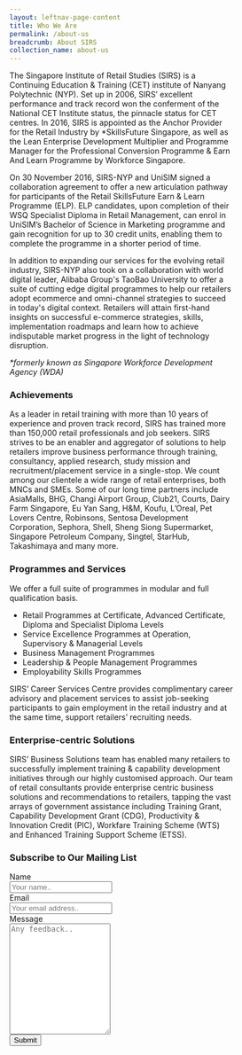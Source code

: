 ```yaml
---
layout: leftnav-page-content
title: Who We Are
permalink: /about-us
breadcrumb: About SIRS
collection_name: about-us
---
```


The Singapore Institute of Retail Studies (SIRS) is a Continuing Education & Training (CET) institute of Nanyang Polytechnic (NYP). Set up in 2006, SIRS’ excellent performance and track record won the conferment of the National CET Institute status, the pinnacle status for CET centres. In 2016, SIRS is appointed as the Anchor Provider for the Retail Industry by *SkillsFuture Singapore, as well as the Lean Enterprise Development Multiplier and Programme Manager for the Professional Conversion Programme & Earn And Learn Programme by Workforce Singapore.

On 30 November 2016, SIRS-NYP and UniSIM signed a collaboration agreement to offer a new articulation pathway for participants of the Retail SkillsFuture Earn & Learn Programme (ELP). ELP candidates, upon completion of their WSQ Specialist Diploma in Retail Management, can enrol in UniSIM’s Bachelor of Science in Marketing programme and gain recognition for up to 30 credit units, enabling them to complete the programme in a shorter period of time.

In addition to expanding our services for the evolving retail industry, SIRS-NYP also took on a collaboration with world digital leader, Alibaba Group's TaoBao University to offer a suite of cutting edge digital programmes to help our retailers adopt ecommerce and omni-channel strategies to succeed in today's digital context. Retailers will attain first-hand insights on successful e-commerce strategies, skills, implementation roadmaps and learn how to achieve indisputable market progress in the light of technology disruption.

<i>*formerly known as Singapore Workforce Development Agency (WDA)</i>

<h3>Achievements</h3>
As a leader in retail training with more than 10 years of experience and proven track record, SIRS has trained more than 150,000 retail professionals and job seekers. SIRS strives to be an enabler and aggregator of solutions to help retailers improve business performance through training, consultancy, applied research, study mission and recruitment/placement service in a single-stop. We count among our clientele a wide range of retail enterprises, both MNCs and SMEs. Some of our long time partners include AsiaMalls, BHG, Changi Airport Group, Club21, Courts, Dairy Farm Singapore, Eu Yan Sang, H&M, Koufu, L’Oreal, Pet Lovers Centre, Robinsons, Sentosa Development Corporation, Sephora, Shell, Sheng Siong Supermarket, Singapore Petroleum Company, Singtel, StarHub, Takashimaya and many more.
 
<h3>Programmes and Services</h3>

We offer a full suite of programmes in modular and full qualification basis.

<ul>
<li>Retail Programmes at Certificate, Advanced Certificate, Diploma and Specialist Diploma Levels</li>
<li>Service Excellence Programmes at Operation, Supervisory & Managerial Levels</li>
<li>Business Management Programmes</li>
<li>Leadership & People Management Programmes</li>
 <li>Employability Skills Programmes</li>
 </ul>

SIRS’ Career Services Centre provides complimentary career advisory and placement services to assist job-seeking participants to gain employment in the retail industry and at the same time, support retailers’ recruiting needs.

<h3>Enterprise-centric Solutions</h3>

SIRS’ Business Solutions team has enabled many retailers to successfully implement training & capability development initiatives through our highly customised approach. Our team of retail consultants provide enterprise centric business solutions and recommendations to retailers, tapping the vast arrays of government assistance including Training Grant, Capability Development Grant (CDG), Productivity & Innovation Credit (PIC), Workfare Training Scheme (WTS) and Enhanced Training Support Scheme (ETSS).

<html>
<head>
<style>
* {
  box-sizing: border-box;
}

input[type=text], select, textarea {
  width: 100%;
  padding: 12px;
  border: 1px solid #ccc;
  border-radius: 4px;
  resize: vertical;
}

label {
  padding: 12px 12px 12px 0;
  display: inline-block;
}

input[type=submit] {
  background-color: #4CAF50;
  color: white;
  padding: 12px 20px;
  border: none;
  border-radius: 4px;
  cursor: pointer;
  float: right;
}

input[type=submit]:hover {
  background-color: #45a049;
}

.container {
  border-radius: 5px;
  background-color: #f2f2f2;
  padding: 20px;
}

.col-25 {
  float: left;
  width: 25%;
  margin-top: 6px;
}

.col-75 {
  float: left;
  width: 75%;
  margin-top: 6px;
}

/* Clear floats after the columns */
.row:after {
  content: "";
  display: table;
  clear: both;
}

/* Responsive layout - when the screen is less than 600px wide, make the two columns stack on top of each other instead of next to each other */
@media screen and (max-width: 600px) {
  .col-25, .col-75, input[type=submit] {
    width: 100%;
    margin-top: 0;
  }
}
</style>
</head>
<body>

<h3>Subscribe to Our Mailing List</h3>

<div class="container">
  <form action="/action_page.php">
  <div class="row">
    <div class="col-25">
      <label for="name">Name</label>
    </div>
    <div class="col-75">
      <input type="text" id="name" name="name" placeholder="Your name..">
    </div>
  </div>
  <div class="row">
    <div class="col-25">
      <label for="lname">Email</label>
    </div>
    <div class="col-75">
      <input type="text" id="email" name="email" placeholder="Your email address..">
    </div>
  </div>
 
  <div class="row">
    <div class="col-25">
      <label for="message">Message</label>
    </div>
    <div class="col-75">
      <textarea id="message" name="message" placeholder="Any feedback.." style="height:200px"></textarea>
    </div>
  </div>
  <div class="row">
    <input type="submit" value="Submit">
  </div>
  </form>
</div>

</body>
</html>
